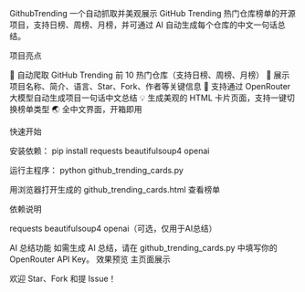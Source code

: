 GithubTrending
一个自动抓取并美观展示 GitHub Trending 热门仓库榜单的开源项目，支持日榜、周榜、月榜，并可通过 AI 自动生成每个仓库的中文一句话总结。

项目亮点

🚀 自动爬取 GitHub Trending 前 10 热门仓库（支持日榜、周榜、月榜）
📝 展示项目名称、简介、语言、Star、Fork、作者等关键信息
🤖 支持通过 OpenRouter 大模型自动生成项目一句话中文总结
💡 生成美观的 HTML 卡片页面，支持一键切换榜单类型
🌏 全中文界面，开箱即用

快速开始

安装依赖：
pip install requests beautifulsoup4 openai

运行主程序：
python github_trending_cards.py

用浏览器打开生成的 github_trending_cards.html 查看榜单

依赖说明

requests
beautifulsoup4
openai（可选，仅用于AI总结）

AI 总结功能
如需生成 AI 总结，请在 github_trending_cards.py 中填写你的 OpenRouter API Key。
效果预览
主页面展示

欢迎 Star、Fork 和提 Issue！